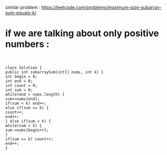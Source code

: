 similar problem : https://leetcode.com/problems/maximum-size-subarray-sum-equals-k/
# if we are talking about only positive numbers :
​
```
class Solution {
public int subarraySum(int[] nums, int k) {
int begin = 0;
int end = 0;
int count = 0;
int sum = 0;
while(end < nums.length) {
sum+=nums[end];
if(sum < k) end++;
else if(sum == k) {
count++;
end++;
} else if(sum > k) {
while(sum > k) {
sum-=nums[begin++];
}
if(sum == k) count++;
end++;
}